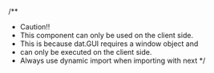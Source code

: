 /**
 * Caution!!
 * This component can only be used on the client side.
 * This is because dat.GUI requires a window object and
 * can only be executed on the client side.
 * Always use dynamic import when importing with next
 */
